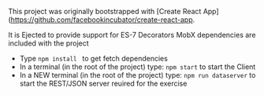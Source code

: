 This project was originally bootstrapped with [Create React App](https://github.com/facebookincubator/create-react-app.

It is Ejected to provide support for ES-7 Decorators
MobX dependencies are included with the project

* Type ```npm install ``` to get fetch dependencies
* In a terminal (in the root of the project) type: ```npm start``` to start the Client
* In a NEW terminal (in the root of the project) type: ```npm run dataserver``` to start the REST/JSON server reuired for the exercise

